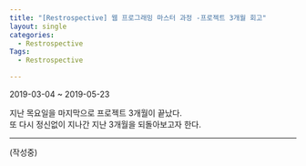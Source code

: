 ```yaml
---
title: "[Restrospective] 웹 프로그래밍 마스터 과정 -프로젝트 3개월 회고"
layout: single
categories:
  - Restrospective
Tags:
  - Restrospective

---
```

2019-03-04 ~ 2019-05-23 

지난 목요일을 마지막으로 프로젝트 3개월이 끝났다.     
또 다시 정신없이 지나간 지난 3개월을 되돌아보고자 한다.  

---  

(작성중)




 


  

 

   




